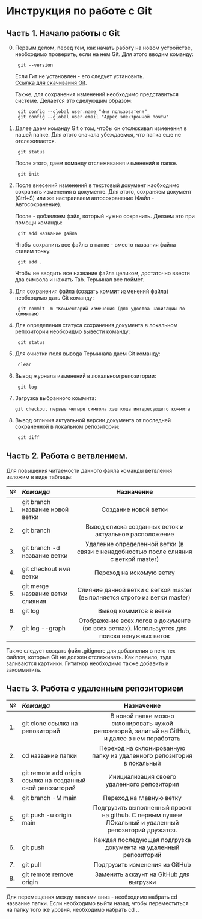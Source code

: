 # Инструкция по работе с Git

## Часть 1. Начало работы с Git

0. Первым делом, перед тем, как начать работу на новом устройстве, необходимо проверить, если на нем Git. Для этого вводим команду: 

        git --version

    Если Гит не установлен - его следует установить.  
    [Ссылка для скачивания Git](https://git-scm.com/downloads).

    Также, для сохранения изменений необходимо представиться системе. Делается это сделующим образом: 

        git config --global user.name "Имя пользователя"
        git config --global user.email "Адрес электронной почты"

1. Далее даем команду Git о том, чтобы он отслеживал изменения в нашей папке. 
Для этого сначала убеждаемся, что папка еще не отслеживается. 

        git status

    После этого, даем команду отслеживания изменений в папке. 
    
        git init 

2. После внесений изменений в текстовый документ наобходимо сохранить изменения в документе. 
Для этого, сохраняем документ (Ctrl+S) или же настраиваем автосохранение (Файл - Автосохранение).

    После - добавляем файл, который нужно сохранить. Делаем это при помощи команды: 

        git add название файла

    Чтобы сохранить все файлы в папке - вместо названия файла ставим точку.

        git add . 
    
    Чтобы не вводить все название файла целиком, достаточно ввести два символа и нажать Tab. Терминал все поймет. 

3. Для сохранения файла (создать коммит изменений файла) необходимо дать Git команду: 

        git commit -m "Комментарий изменения (для удоства навигации по коммитам)

4. Для определения статуса сохранения документа в локальном репозитории необхоидмо вывести команду:

        git status

5. Для очистки поля вывода Терминала даем Git команду: 

        clear

6. Вывод журнала изменений в локальном репозитории: 

        git log

7.  Загрузка выбранного коммита: 

        git checkout первые четыре символа хэш кода интересующего коммита

8. Вывод отличия актуальной версии документа от последней сохраненной в локальном репозитории: 

        git diff

## Часть 2. Работа с ветвлением. 

Для повышения читаемости данного файла команды ветвления изложим в виде таблицы: 

|№| *Команда*                         | **Назначение**     |
|:-|:------------------------------- |:------------:   |
|1.| git branch название новой ветки | Создание новой ветки |
|2.| git branch                      | Вывод списка созданных веток и актуальное расположение|
|3.| git branch -d название ветки    | Удаление определенной ветки (в связи с ненадобностью после слияния с веткой master)|
|4.| git checkout имя ветки          | Переход на искомую ветку|
|5.| git merge название ветки слияния| Слияние данной ветки с веткой master (выполняется строго из ветки master)|
|6.| git log                         | Вывод коммитов в ветке|
|7.| git log --graph                 | Отображение всех логов в документе (во всех ветках). Используется для поиска ненужных веток|

Также следует создать файл .gitignore для добавления в него тех файлов, которые Git не должен отслеживать. Как правило, туда заливаются картинки. Гитигнор необходимо также добавить и закоммитить. 

## Часть 3. Работа с удаленным репозиторием

|№ | *Команда*                         | **Назначение**     |
|:-|:------------------------------- |:------------:   |
|1.| git clone ссылка на репозиторий | В новой папке можно склонировать чужой репозиторий, залитый на GitHub, и далее в нем поработать |
|2.| cd название папки               | Переход на склонированную папку из удаленного репозитория в локальный|
|3.| git remote add origin ссылка на созданный свой репозиторий| Инициализация своего удаленного репозитория|
|4.| git branch -M main              | Переход на главную ветку|
|5.| git push -u origin main         | Подгрузить выполненный проект на github. С первым пушем ЛОкальный и удаленный репозиторий дружатся. |
|6.| git push                        | Каждая последующая подгрузка документа на удаленный репозиторий|
|7.| git pull                        | Подгрузить изменения из GitHub|
|8.| git remote remove origin        | Заменить аккаунт на GitHub для выгрузки|

Для перемещения между папками вниз - необходимо набрать cd название папки. 
Если необходимо выйти назад, чтобы переместиться на папку того же уровня, необходимо набрать cd ..